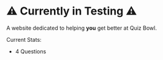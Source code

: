 # ⚠️ Currently in Testing ⚠️

A website dedicated to helping **you** get better at Quiz Bowl.

Current Stats:
* 4 Questions
